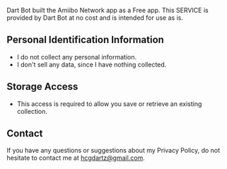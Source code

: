 Dart Bot built the Amiibo Network app as a Free app. This SERVICE is provided by Dart Bot at no cost and is intended for use as is.

## Personal Identification Information
* I do not collect any personal information. 
* I don't sell any data, since I have nothing collected.

## Storage Access
* This access is required to allow you save or retrieve an existing collection.

## Contact
If you have any questions or suggestions about my Privacy Policy, do not hesitate to contact me at hcgdartz@gmail.com. 